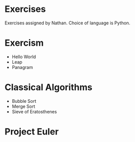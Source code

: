 # Exercises
Exercises assigned by Nathan. Choice of language is Python.

# Exercism
* Hello World
* Leap
* Panagram

# Classical Algorithms
* Bubble Sort
* Merge Sort
* Sieve of Eratosthenes

# Project Euler
